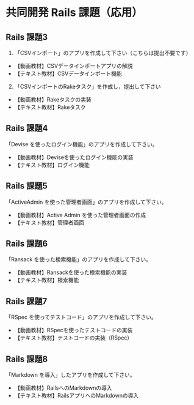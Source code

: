# 共同開発 Rails 課題（応用）

## Rails 課題3

1. 「CSVインポート」のアプリを作成して下さい（こちらは提出不要です）

- 【動画教材】CSVデータインポートアプリの解説
- 【テキスト教材】CSVデータインポート機能

2. 「CSVインポートのRakeタスク」を作成し，提出して下さい

- 【動画教材】Rakeタスクの実装
- 【テキスト教材】Rakeタスク

## Rails 課題4

「Devise を使ったログイン機能」のアプリを作成して下さい。

- 【動画教材】Deviseを使ったログイン機能の実装
- 【テキスト教材】ログイン機能

## Rails 課題5

「ActiveAdmin を使った管理者画面」のアプリを作成して下さい。

- 【動画教材】Active Admin を使った管理者画面の作成
- 【テキスト教材】管理者画面

## Rails 課題6

「Ransack を使った検索機能」のアプリを作成して下さい。

- 【動画教材】Ransackを使った検索機能の実装
- 【テキスト教材】検索機能

## Rails 課題7

「RSpec を使ってテストコード」のアプリを作成して下さい。

- 【動画教材】RSpecを使ったテストコードの実装
- 【テキスト教材】テストコードの実装（RSpec）

## Rails 課題8

「Markdown を導入」したアプリを作成して下さい。

- 【動画教材】RailsへのMarkdownの導入
- 【テキスト教材】RailsアプリへのMarkdownの導入